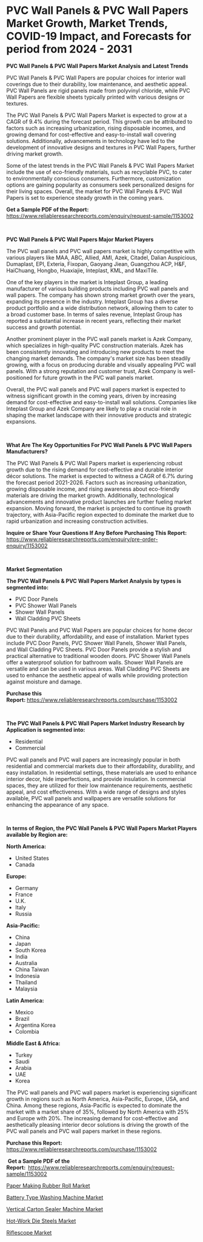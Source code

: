 <p><h1>PVC Wall Panels & PVC Wall Papers Market Growth, Market Trends, COVID-19 Impact, and Forecasts for period from 2024 - 2031</h1></p><p><strong>PVC Wall Panels & PVC Wall Papers Market Analysis and Latest Trends</strong></p>
<p><p>PVC Wall Panels & PVC Wall Papers are popular choices for interior wall coverings due to their durability, low maintenance, and aesthetic appeal. PVC Wall Panels are rigid panels made from polyvinyl chloride, while PVC Wall Papers are flexible sheets typically printed with various designs or textures.</p><p>The PVC Wall Panels & PVC Wall Papers Market is expected to grow at a CAGR of 9.4% during the forecast period. This growth can be attributed to factors such as increasing urbanization, rising disposable incomes, and growing demand for cost-effective and easy-to-install wall covering solutions. Additionally, advancements in technology have led to the development of innovative designs and textures in PVC Wall Papers, further driving market growth.</p><p>Some of the latest trends in the PVC Wall Panels & PVC Wall Papers Market include the use of eco-friendly materials, such as recyclable PVC, to cater to environmentally conscious consumers. Furthermore, customization options are gaining popularity as consumers seek personalized designs for their living spaces. Overall, the market for PVC Wall Panels & PVC Wall Papers is set to experience steady growth in the coming years.</p></p>
<p><strong>Get a Sample PDF of the Report:&nbsp;</strong> <a href="https://www.reliableresearchreports.com/enquiry/request-sample/1153002">https://www.reliableresearchreports.com/enquiry/request-sample/1153002</a></p>
<p>&nbsp;</p>
<p><strong>PVC Wall Panels & PVC Wall Papers Major Market Players</strong></p>
<p><p>The PVC wall panels and PVC wall papers market is highly competitive with various players like MAA, ABC, Allied, AMI, Azek, Citadel, Dalian Auspicious, Dumaplast, EPI, Exteria, Fixopan, Gaoyang Jiean, Guangzhou ACP, H&F, HaiChuang, Hongbo, Huaxiajie, Inteplast, KML, and MaxiTile.</p><p>One of the key players in the market is Inteplast Group, a leading manufacturer of various building products including PVC wall panels and wall papers. The company has shown strong market growth over the years, expanding its presence in the industry. Inteplast Group has a diverse product portfolio and a wide distribution network, allowing them to cater to a broad customer base. In terms of sales revenue, Inteplast Group has reported a substantial increase in recent years, reflecting their market success and growth potential.</p><p>Another prominent player in the PVC wall panels market is Azek Company, which specializes in high-quality PVC construction materials. Azek has been consistently innovating and introducing new products to meet the changing market demands. The company's market size has been steadily growing, with a focus on producing durable and visually appealing PVC wall panels. With a strong reputation and customer trust, Azek Company is well-positioned for future growth in the PVC wall panels market.</p><p>Overall, the PVC wall panels and PVC wall papers market is expected to witness significant growth in the coming years, driven by increasing demand for cost-effective and easy-to-install wall solutions. Companies like Inteplast Group and Azek Company are likely to play a crucial role in shaping the market landscape with their innovative products and strategic expansions.</p></p>
<p>&nbsp;</p>
<p><strong>What Are The Key Opportunities For PVC Wall Panels & PVC Wall Papers Manufacturers?</strong></p>
<p><p>The PVC Wall Panels & PVC Wall Papers market is experiencing robust growth due to the rising demand for cost-effective and durable interior décor solutions. The market is expected to witness a CAGR of 6.7% during the forecast period 2021-2026. Factors such as increasing urbanization, growing disposable income, and rising awareness about eco-friendly materials are driving the market growth. Additionally, technological advancements and innovative product launches are further fueling market expansion. Moving forward, the market is projected to continue its growth trajectory, with Asia-Pacific region expected to dominate the market due to rapid urbanization and increasing construction activities.</p></p>
<p><strong>Inquire or Share Your Questions If Any Before Purchasing This Report:</strong> <a href="https://www.reliableresearchreports.com/enquiry/pre-order-enquiry/1153002">https://www.reliableresearchreports.com/enquiry/pre-order-enquiry/1153002</a></p>
<p>&nbsp;</p>
<p><strong>Market Segmentation</strong></p>
<p><strong>The PVC Wall Panels & PVC Wall Papers Market Analysis by types is segmented into:</strong></p>
<p><ul><li>PVC Door Panels</li><li>PVC Shower Wall Panels</li><li>Shower Wall Panels</li><li>Wall Cladding PVC Sheets</li></ul></p>
<p><p>PVC Wall Panels and PVC Wall Papers are popular choices for home decor due to their durability, affordability, and ease of installation. Market types include PVC Door Panels, PVC Shower Wall Panels, Shower Wall Panels, and Wall Cladding PVC Sheets. PVC Door Panels provide a stylish and practical alternative to traditional wooden doors. PVC Shower Wall Panels offer a waterproof solution for bathroom walls. Shower Wall Panels are versatile and can be used in various areas. Wall Cladding PVC Sheets are used to enhance the aesthetic appeal of walls while providing protection against moisture and damage.</p></p>
<p><strong>Purchase this Report:&nbsp;</strong><a href="https://www.reliableresearchreports.com/purchase/1153002">https://www.reliableresearchreports.com/purchase/1153002</a></p>
<p>&nbsp;</p>
<p><strong>The PVC Wall Panels & PVC Wall Papers Market Industry Research by Application is segmented into:</strong></p>
<p><ul><li>Residential</li><li>Commercial</li></ul></p>
<p><p>PVC wall panels and PVC wall papers are increasingly popular in both residential and commercial markets due to their affordability, durability, and easy installation. In residential settings, these materials are used to enhance interior decor, hide imperfections, and provide insulation. In commercial spaces, they are utilized for their low maintenance requirements, aesthetic appeal, and cost effectiveness. With a wide range of designs and styles available, PVC wall panels and wallpapers are versatile solutions for enhancing the appearance of any space.</p></p>
<p>&nbsp;</p>
<p><strong>In terms of Region, the PVC Wall Panels & PVC Wall Papers Market Players available by Region are:</strong></p>
<p>
    <p> <strong> North America: </strong>
        <ul>
            <li>United States</li>
            <li>Canada</li>
        </ul>
        </p> 
    <p> <strong> Europe: </strong>
        <ul>
            <li>Germany</li>
            <li>France</li>
            <li>U.K.</li>
            <li>Italy</li>
            <li>Russia</li>
        </ul>
        </p> 
    <p> <strong> Asia-Pacific: </strong>
        <ul>
            <li>China</li>
            <li>Japan</li>
            <li>South Korea</li>
            <li>India</li>
            <li>Australia</li>
            <li>China Taiwan</li>
            <li>Indonesia</li>
            <li>Thailand</li>
            <li>Malaysia</li>
        </ul>
        </p> 
    <p> <strong> Latin America: </strong>
        <ul>
            <li>Mexico</li>
            <li>Brazil</li>
            <li>Argentina Korea</li>
            <li>Colombia</li>
        </ul>
        </p> 
    <p> <strong> Middle East & Africa: </strong>
        <ul>
            <li>Turkey</li>
            <li>Saudi</li>
            <li>Arabia</li>
            <li>UAE</li>
            <li>Korea</li>
        </ul>
    </p>
    </p>
<p><p>The PVC wall panels and PVC wall papers market is experiencing significant growth in regions such as North America, Asia-Pacific, Europe, USA, and China. Among these regions, Asia-Pacific is expected to dominate the market with a market share of 35%, followed by North America with 25% and Europe with 20%. The increasing demand for cost-effective and aesthetically pleasing interior decor solutions is driving the growth of the PVC wall panels and PVC wall papers market in these regions.</p></p>
<p><strong>Purchase this Report: </strong><a href="https://www.reliableresearchreports.com/purchase/1153002">https://www.reliableresearchreports.com/purchase/1153002</a></p>
<p>&nbsp;<strong>Get a Sample PDF of the Report:&nbsp;&nbsp;</strong><a href="https://www.reliableresearchreports.com/enquiry/request-sample/1153002">https://www.reliableresearchreports.com/enquiry/request-sample/1153002</a></p>
<p><strong></strong></p>
<p><p><a href="https://medium.com/@thelmapurdy1930/paper-making-rubber-roll-market-analysis-its-cagr-market-segmentation-and-global-industry-a89f01326d98">Paper Making Rubber Roll Market</a></p><p><a href="https://medium.com/@thelmapurdy1930/battery-type-washing-machine-market-trends-and-market-analysis-forecasted-for-period-2024-2031-c58ead69385a">Battery Type Washing Machine Market</a></p><p><a href="https://medium.com/@thelmapurdy1930/vertical-carton-sealer-machine-market-furnishes-information-on-market-share-market-trends-and-f91366e5e180">Vertical Carton Sealer Machine Market</a></p><p><a href="https://github.com/suaretopek9/Market-Research-Report-List-1/blob/main/hot-work-die-steels-market.md">Hot-Work Die Steels Market</a></p><p><a href="https://github.com/moyahfrancoestellec51j635wcx/Market-Research-Report-List-1/blob/main/riflescope-market.md">Riflescope Market</a></p></p>